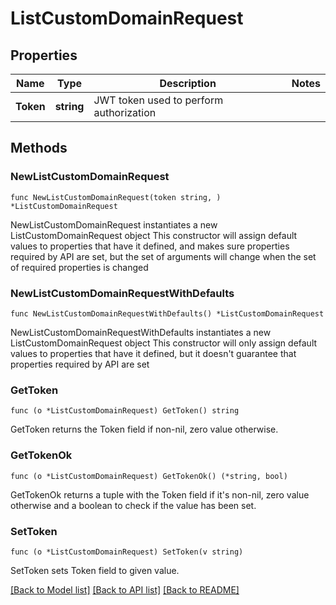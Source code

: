 # ListCustomDomainRequest

## Properties

Name | Type | Description | Notes
------------ | ------------- | ------------- | -------------
**Token** | **string** | JWT token used to perform authorization | 

## Methods

### NewListCustomDomainRequest

`func NewListCustomDomainRequest(token string, ) *ListCustomDomainRequest`

NewListCustomDomainRequest instantiates a new ListCustomDomainRequest object
This constructor will assign default values to properties that have it defined,
and makes sure properties required by API are set, but the set of arguments
will change when the set of required properties is changed

### NewListCustomDomainRequestWithDefaults

`func NewListCustomDomainRequestWithDefaults() *ListCustomDomainRequest`

NewListCustomDomainRequestWithDefaults instantiates a new ListCustomDomainRequest object
This constructor will only assign default values to properties that have it defined,
but it doesn't guarantee that properties required by API are set

### GetToken

`func (o *ListCustomDomainRequest) GetToken() string`

GetToken returns the Token field if non-nil, zero value otherwise.

### GetTokenOk

`func (o *ListCustomDomainRequest) GetTokenOk() (*string, bool)`

GetTokenOk returns a tuple with the Token field if it's non-nil, zero value otherwise
and a boolean to check if the value has been set.

### SetToken

`func (o *ListCustomDomainRequest) SetToken(v string)`

SetToken sets Token field to given value.



[[Back to Model list]](../README.md#documentation-for-models) [[Back to API list]](../README.md#documentation-for-api-endpoints) [[Back to README]](../README.md)


